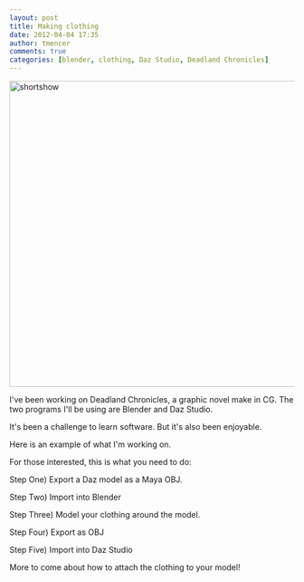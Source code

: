 ```yaml
---
layout: post
title: Making clothing
date: 2012-04-04 17:35
author: tmencer
comments: true
categories: [blender, clothing, Daz Studio, Deadland Chronicles]
---
```

<a href="http://www.cubelabmedia.com/wp-content/uploads/2012/04/shortshow.png"><img class="aligncenter size-full wp-image-218" alt="shortshow" src="http://www.cubelabmedia.com/wp-content/uploads/2012/04/shortshow.png" width="960" height="540" /></a>

I've been working on Deadland Chronicles, a graphic novel make in CG. The two programs I'll be using are Blender and Daz Studio.

It's been a challenge to learn software. But it's also been enjoyable.

Here is an example of what I'm working on.

For those interested, this is what you need to do:

Step One) Export a Daz model as a Maya OBJ.

Step Two) Import into Blender

Step Three) Model your clothing around the model.

Step Four) Export as OBJ

Step Five) Import into Daz Studio

More to come about how to attach the clothing to your model!
